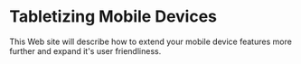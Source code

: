 # Tabletizing Mobile Devices

This Web site will describe how to extend your mobile device features more further and expand it's user friendliness.
